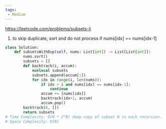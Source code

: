 ```yaml
---
tags:
 - Medium
---
```


https://leetcode.com/problems/subsets-ii

1. to skip duplicate, sort and do not process if nums[idx] == nums[idx-1]
```python
class Solution:
    def subsetsWithDup(self, nums: List[int]) -> List[List[int]]:
        nums.sort()
        subsets = []
        def backtrack(i, accum):
            nonlocal subsets
            subsets.append(accum[:])
            for idx in range(i, len(nums)):
                if idx > i and nums[idx] == nums[idx-1]:
                    continue
                accum += [nums[idx]]
                backtrack(idx+1, accum)
                accum.pop()
        backtrack(0, [])
        return subsets
# Time Complexity: O(N * 2^N) deep copy of subset N in each recursion. total 2^N recursive calls
# Space Complexity: O(N)
```